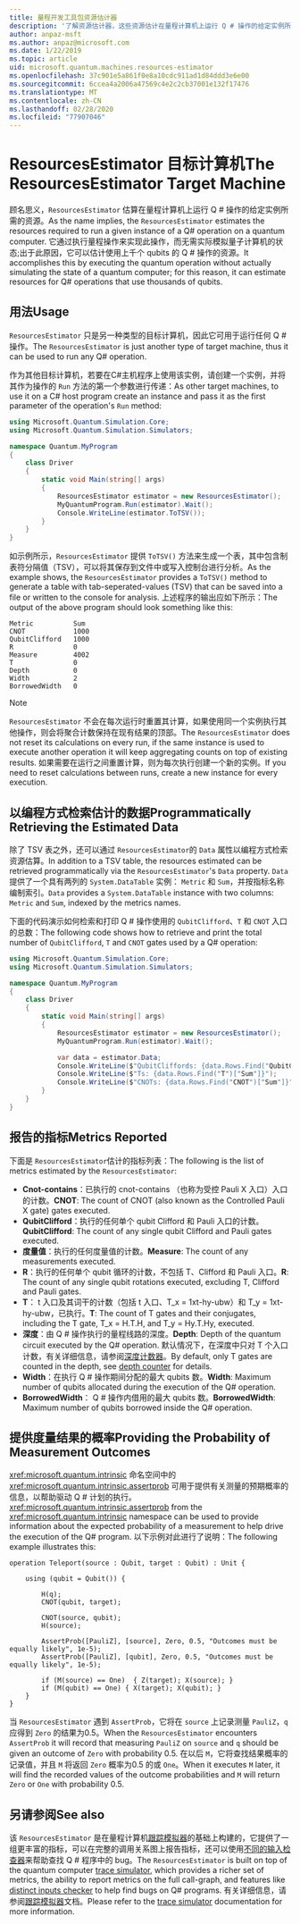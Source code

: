 ```yaml
---
title: 量程开发工具包资源估计器
description: '了解资源估计器，这些资源估计在量程计算机上运行 Q # 操作的给定实例所需的资源。'
author: anpaz-msft
ms.author: anpaz@microsoft.com
ms.date: 1/22/2019
ms.topic: article
uid: microsoft.quantum.machines.resources-estimator
ms.openlocfilehash: 37c901e5a861f0e8a10cdc911ad1d84ddd3e6e00
ms.sourcegitcommit: 6ccea4a2006a47569c4e2c2cb37001e132f17476
ms.translationtype: MT
ms.contentlocale: zh-CN
ms.lasthandoff: 02/28/2020
ms.locfileid: "77907046"
---
```

# <a name="the-resourcesestimator-target-machine"></a><span data-ttu-id="beaa3-103">ResourcesEstimator 目标计算机</span><span class="sxs-lookup"><span data-stu-id="beaa3-103">The ResourcesEstimator Target Machine</span></span>

<span data-ttu-id="beaa3-104">顾名思义，`ResourcesEstimator` 估算在量程计算机上运行 Q # 操作的给定实例所需的资源。</span><span class="sxs-lookup"><span data-stu-id="beaa3-104">As the name implies, the `ResourcesEstimator` estimates the resources required to run a given instance of a Q# operation on a quantum computer.</span></span>
<span data-ttu-id="beaa3-105">它通过执行量程操作来实现此操作，而无需实际模拟量子计算机的状态;出于此原因，它可以估计使用上千个 qubits 的 Q # 操作的资源。</span><span class="sxs-lookup"><span data-stu-id="beaa3-105">It accomplishes this by executing the quantum operation without actually simulating the state of a quantum computer; for this reason, it can estimate resources for Q# operations that use thousands of qubits.</span></span>

## <a name="usage"></a><span data-ttu-id="beaa3-106">用法</span><span class="sxs-lookup"><span data-stu-id="beaa3-106">Usage</span></span>

<span data-ttu-id="beaa3-107">`ResourcesEstimator` 只是另一种类型的目标计算机，因此它可用于运行任何 Q # 操作。</span><span class="sxs-lookup"><span data-stu-id="beaa3-107">The `ResourcesEstimator` is just another type of target machine, thus it can be used to run any Q# operation.</span></span> 

<span data-ttu-id="beaa3-108">作为其他目标计算机，若要在C#主机程序上使用该实例，请创建一个实例，并将其作为操作的 `Run` 方法的第一个参数进行传递：</span><span class="sxs-lookup"><span data-stu-id="beaa3-108">As other target machines, to use it on a C# host program create an instance and pass it as the first parameter of the operation's `Run` method:</span></span>

```csharp
using Microsoft.Quantum.Simulation.Core;
using Microsoft.Quantum.Simulation.Simulators;

namespace Quantum.MyProgram
{
    class Driver
    {
        static void Main(string[] args)
        {
            ResourcesEstimator estimator = new ResourcesEstimator();
            MyQuantumProgram.Run(estimator).Wait();
            Console.WriteLine(estimator.ToTSV());
        }
    }
}
```

<span data-ttu-id="beaa3-109">如示例所示，`ResourcesEstimator` 提供 `ToTSV()` 方法来生成一个表，其中包含制表符分隔值（TSV），可以将其保存到文件中或写入控制台进行分析。</span><span class="sxs-lookup"><span data-stu-id="beaa3-109">As the example shows, the `ResourcesEstimator` provides a `ToTSV()` method to generate a table with tab-seperated-values (TSV) that can be saved into a file or written to the console for analysis.</span></span> <span data-ttu-id="beaa3-110">上述程序的输出应如下所示：</span><span class="sxs-lookup"><span data-stu-id="beaa3-110">The output of the above program should look something like this:</span></span>

```Output
Metric          Sum
CNOT            1000
QubitClifford   1000
R               0
Measure         4002
T               0
Depth           0
Width           2
BorrowedWidth   0
```

> [!NOTE]
> <span data-ttu-id="beaa3-111">`ResourcesEstimator` 不会在每次运行时重置其计算，如果使用同一个实例执行其他操作，则会将聚合计数保持在现有结果的顶部。</span><span class="sxs-lookup"><span data-stu-id="beaa3-111">The `ResourcesEstimator` does not reset its calculations on every run, if the same instance is used to execute another operation it will keep aggregating counts on top of existing results.</span></span>
> <span data-ttu-id="beaa3-112">如果需要在运行之间重置计算，则为每次执行创建一个新的实例。</span><span class="sxs-lookup"><span data-stu-id="beaa3-112">If you need to reset calculations between runs, create a new instance for every execution.</span></span>


## <a name="programmatically-retrieving-the-estimated-data"></a><span data-ttu-id="beaa3-113">以编程方式检索估计的数据</span><span class="sxs-lookup"><span data-stu-id="beaa3-113">Programmatically Retrieving the Estimated Data</span></span>

<span data-ttu-id="beaa3-114">除了 TSV 表之外，还可以通过 `ResourcesEstimator`的 `Data` 属性以编程方式检索资源估算。</span><span class="sxs-lookup"><span data-stu-id="beaa3-114">In addition to a TSV table, the resources estimated can be retrieved programmatically via the `ResourcesEstimator`'s `Data` property.</span></span> <span data-ttu-id="beaa3-115">`Data` 提供了一个具有两列的 `System.DataTable` 实例： `Metric` 和 `Sum`，并按指标名称编制索引。</span><span class="sxs-lookup"><span data-stu-id="beaa3-115">`Data` provides a `System.DataTable` instance with two columns: `Metric` and `Sum`, indexed by the metrics names.</span></span>

<span data-ttu-id="beaa3-116">下面的代码演示如何检索和打印 Q # 操作使用的 `QubitClifford`、`T` 和 `CNOT` 入口的总数：</span><span class="sxs-lookup"><span data-stu-id="beaa3-116">The following code shows how to retrieve and print the total number of `QubitClifford`, `T` and `CNOT` gates used by a Q# operation:</span></span>

```csharp
using Microsoft.Quantum.Simulation.Core;
using Microsoft.Quantum.Simulation.Simulators;

namespace Quantum.MyProgram
{
    class Driver
    {
        static void Main(string[] args)
        {
            ResourcesEstimator estimator = new ResourcesEstimator();
            MyQuantumProgram.Run(estimator).Wait();

            var data = estimator.Data;
            Console.WriteLine($"QubitCliffords: {data.Rows.Find("QubitClifford")["Sum"]}");
            Console.WriteLine($"Ts: {data.Rows.Find("T")["Sum"]}");
            Console.WriteLine($"CNOTs: {data.Rows.Find("CNOT")["Sum"]}");
        }
    }
}
```

## <a name="metrics-reported"></a><span data-ttu-id="beaa3-117">报告的指标</span><span class="sxs-lookup"><span data-stu-id="beaa3-117">Metrics Reported</span></span>

<span data-ttu-id="beaa3-118">下面是 `ResourcesEstimator`估计的指标列表：</span><span class="sxs-lookup"><span data-stu-id="beaa3-118">The following is the list of metrics estimated by the `ResourcesEstimator`:</span></span>

* <span data-ttu-id="beaa3-119">__Cnot-contains__：已执行的 cnot-contains （也称为受控 Pauli X 入口）入口的计数。</span><span class="sxs-lookup"><span data-stu-id="beaa3-119">__CNOT__: The count of CNOT (also known as the Controlled Pauli X gate) gates executed.</span></span>
* <span data-ttu-id="beaa3-120">__QubitClifford__：执行的任何单个 qubit Clifford 和 Pauli 入口的计数。</span><span class="sxs-lookup"><span data-stu-id="beaa3-120">__QubitClifford__: The count of any single qubit Clifford and Pauli gates executed.</span></span>
* <span data-ttu-id="beaa3-121">__度量值__：执行的任何度量值的计数。</span><span class="sxs-lookup"><span data-stu-id="beaa3-121">__Measure__:  The count of any measurements executed.</span></span>
* <span data-ttu-id="beaa3-122">__R__：执行的任何单个 qubit 循环的计数，不包括 T、Clifford 和 Pauli 入口。</span><span class="sxs-lookup"><span data-stu-id="beaa3-122">__R__: The count of any single qubit rotations executed, excluding T, Clifford and Pauli gates.</span></span>
* <span data-ttu-id="beaa3-123">__T__： t 入口及其词干的计数（包括 t 入口、T_x = 1xt-hy-ubw）和 T_y = 1xt-hy-ubw，已执行。</span><span class="sxs-lookup"><span data-stu-id="beaa3-123">__T__: The count of T gates and their conjugates, including the T gate, T_x = H.T.H, and T_y = Hy.T.Hy, executed.</span></span>
* <span data-ttu-id="beaa3-124">__深度__：由 Q # 操作执行的量程线路的深度。</span><span class="sxs-lookup"><span data-stu-id="beaa3-124">__Depth__: Depth of the quantum circuit executed by the Q# operation.</span></span> <span data-ttu-id="beaa3-125">默认情况下，在深度中只对 T 个入口计数，有关详细信息，请参阅[深度计数器](xref:microsoft.quantum.machines.qc-trace-simulator.depth-counter)。</span><span class="sxs-lookup"><span data-stu-id="beaa3-125">By default, only T gates are counted in the depth, see [depth counter](xref:microsoft.quantum.machines.qc-trace-simulator.depth-counter) for details.</span></span>
* <span data-ttu-id="beaa3-126">__Width__：在执行 Q # 操作期间分配的最大 qubits 数。</span><span class="sxs-lookup"><span data-stu-id="beaa3-126">__Width__: Maximum number of qubits allocated during the execution of the Q# operation.</span></span>
* <span data-ttu-id="beaa3-127">__BorrowedWidth__： Q # 操作内借用的最大 qubits 数。</span><span class="sxs-lookup"><span data-stu-id="beaa3-127">__BorrowedWidth__: Maximum number of qubits borrowed inside the Q# operation.</span></span>


## <a name="providing-the-probability-of-measurement-outcomes"></a><span data-ttu-id="beaa3-128">提供度量结果的概率</span><span class="sxs-lookup"><span data-stu-id="beaa3-128">Providing the Probability of Measurement Outcomes</span></span>

<span data-ttu-id="beaa3-129"><xref:microsoft.quantum.intrinsic> 命名空间中的 <xref:microsoft.quantum.intrinsic.assertprob> 可用于提供有关测量的预期概率的信息，以帮助驱动 Q # 计划的执行。</span><span class="sxs-lookup"><span data-stu-id="beaa3-129"><xref:microsoft.quantum.intrinsic.assertprob> from the <xref:microsoft.quantum.intrinsic> namespace can be used to provide information about the expected probability of a measurement to help drive the execution of the Q# program.</span></span> <span data-ttu-id="beaa3-130">以下示例对此进行了说明：</span><span class="sxs-lookup"><span data-stu-id="beaa3-130">The following example illustrates this:</span></span>

```qsharp
operation Teleport(source : Qubit, target : Qubit) : Unit {

    using (qubit = Qubit()) {

        H(q);
        CNOT(qubit, target);

        CNOT(source, qubit);
        H(source);

        AssertProb([PauliZ], [source], Zero, 0.5, "Outcomes must be equally likely", 1e-5);
        AssertProb([PauliZ], [qubit], Zero, 0.5, "Outcomes must be equally likely", 1e-5);

        if (M(source) == One)  { Z(target); X(source); }
        if (M(qubit) == One) { X(target); X(qubit); }
    }
}
```

<span data-ttu-id="beaa3-131">当 `ResourcesEstimator` 遇到 `AssertProb`，它将在 `source` 上记录测量 `PauliZ`，`q` 应得到 `Zero` 的结果为0.5。</span><span class="sxs-lookup"><span data-stu-id="beaa3-131">When the `ResourcesEstimator` encounters `AssertProb` it will record that measuring `PauliZ` on `source` and `q` should be given an outcome of `Zero` with probability 0.5.</span></span> <span data-ttu-id="beaa3-132">在以后 `M`，它将查找结果概率的记录值，并且 `M` 将返回 `Zero` 概率为0.5 的或 `One`。</span><span class="sxs-lookup"><span data-stu-id="beaa3-132">When it executes `M` later, it will find the recorded values of the outcome probabilities and `M` will return `Zero` or `One` with probability 0.5.</span></span>


## <a name="see-also"></a><span data-ttu-id="beaa3-133">另请参阅</span><span class="sxs-lookup"><span data-stu-id="beaa3-133">See also</span></span>

<span data-ttu-id="beaa3-134">该 `ResourcesEstimator` 是在量程计算机[跟踪模拟器](xref:microsoft.quantum.machines.qc-trace-simulator.intro)的基础上构建的，它提供了一组更丰富的指标，可以在完整的调用关系图上报告指标，还可以使用[不同的输入检查器](xref:microsoft.quantum.machines.qc-trace-simulator.distinct-inputs)来帮助查找 Q # 程序中的 bug。</span><span class="sxs-lookup"><span data-stu-id="beaa3-134">The `ResourcesEstimator` is built on top of the quantum computer [trace simulator](xref:microsoft.quantum.machines.qc-trace-simulator.intro), which provides a richer set of metrics, the ability to report metrics on the full call-graph, and features like [distinct inputs checker](xref:microsoft.quantum.machines.qc-trace-simulator.distinct-inputs) to help find bugs on Q# programs.</span></span> <span data-ttu-id="beaa3-135">有关详细信息，请参阅[跟踪模拟器](xref:microsoft.quantum.machines.qc-trace-simulator.intro)文档。</span><span class="sxs-lookup"><span data-stu-id="beaa3-135">Please refer to the [trace simulator](xref:microsoft.quantum.machines.qc-trace-simulator.intro) documentation for more information.</span></span>

